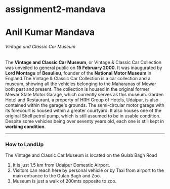 # assignment2-mandava

# Anil Kumar Mandava
######  Vintage and Classic Car Museum

The **Vintage and Classic Car Museum**, or Vintage & Classic Car Collection was unveiled to general public on **15 February 2000**. It was inaugurated by **Lord Montagu** of **Beaulieu**, founder of the **National Motor Museum** in England.The Vintage & Classic Car Collection is a car collection and a museum, showing all the vehicles belonging to the Maharanas of Mewar both past and present. The collection is housed in the original former Mewar State Motor Garage, which currently serves as this museum. Garden Hotel and Restaurant, a property of HRH Group of Hotels, Udaipur, is also contained within the garage's grounds. The semi-circular motor garage with its forecourt is housed within a greater courtyard. It also houses one of the original Shell petrol pump, which is still assumed to be in usable condition. Despite some vehicles being over seventy years old, each one is still kept in **working condition**.

---
### How to LandUp

 The Vintage and Classic Car Museum is located on the Gulab Bagh Road
 1. It is just 1.5 km from Udaipur Domestic Airport.
 2. Visitors can reach here by personal vehicle or by Taxi from airport  to the main entrance to the Gulab Bagh and Zoo.
 3. Museum is just a walk of 200mts opposite to zoo. 


